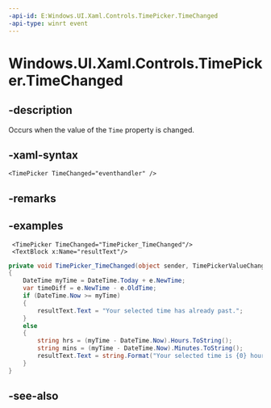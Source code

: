 ```yaml
---
-api-id: E:Windows.UI.Xaml.Controls.TimePicker.TimeChanged
-api-type: winrt event
---
```


<!-- Event syntax
public event Windows.Foundation.EventHandler TimeChanged<Windows.UI.Xaml.Controls.TimePickerValueChangedEventArgs>
-->

# Windows.UI.Xaml.Controls.TimePicker.TimeChanged

## -description
Occurs when the value of the `Time` property is changed.



## -xaml-syntax
```xaml
<TimePicker TimeChanged="eventhandler" />
```


## -remarks

## -examples

```xaml
 <TimePicker TimeChanged="TimePicker_TimeChanged"/>
 <TextBlock x:Name="resultText"/>
```

```csharp
private void TimePicker_TimeChanged(object sender, TimePickerValueChangedEventArgs e)
{
    DateTime myTime = DateTime.Today + e.NewTime;
    var timeDiff = e.NewTime - e.OldTime;
    if (DateTime.Now >= myTime)
    {
        resultText.Text = "Your selected time has already past.";
    }
    else
    {
        string hrs = (myTime - DateTime.Now).Hours.ToString();
        string mins = (myTime - DateTime.Now).Minutes.ToString();
        resultText.Text = string.Format("Your selected time is {0} hours, {1} minutes from now.", hrs, mins);
    }
}
```

## -see-also
